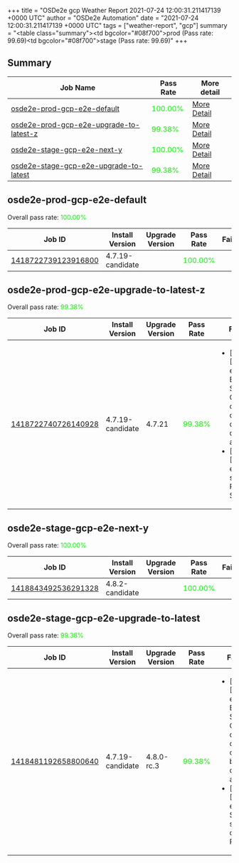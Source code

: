 +++
title = "OSDe2e gcp Weather Report 2021-07-24 12:00:31.211417139 +0000 UTC"
author = "OSDe2e Automation"
date = "2021-07-24 12:00:31.211417139 +0000 UTC"
tags = ["weather-report", "gcp"]
summary = "<table class=\"summary\"><tr><td bgcolor=\"#08f700\"></td><td>prod (Pass rate: 99.69)</td></tr><tr><td bgcolor=\"#08f700\"></td><td>stage (Pass rate: 99.69)</td></tr></table>"
+++
## Summary

| Job Name | Pass Rate | More detail |
|----------|-----------|-------------|
|[osde2e-prod-gcp-e2e-default](https://prow.ci.openshift.org/?job=osde2e-prod-gcp-e2e-default)| <span style="color:#01fe00;">100.00%</span>|[More Detail](#osde2e-prod-gcp-e2e-default)|
|[osde2e-prod-gcp-e2e-upgrade-to-latest-z](https://prow.ci.openshift.org/?job=osde2e-prod-gcp-e2e-upgrade-to-latest-z)| <span style="color:#10ef00;">99.38%</span>|[More Detail](#osde2e-prod-gcp-e2e-upgrade-to-latest-z)|
|[osde2e-stage-gcp-e2e-next-y](https://prow.ci.openshift.org/?job=osde2e-stage-gcp-e2e-next-y)| <span style="color:#01fe00;">100.00%</span>|[More Detail](#osde2e-stage-gcp-e2e-next-y)|
|[osde2e-stage-gcp-e2e-upgrade-to-latest](https://prow.ci.openshift.org/?job=osde2e-stage-gcp-e2e-upgrade-to-latest)| <span style="color:#10ef00;">99.38%</span>|[More Detail](#osde2e-stage-gcp-e2e-upgrade-to-latest)|



## osde2e-prod-gcp-e2e-default

Overall pass rate: <span style="color:#01fe00;">100.00%</span>

| Job ID | Install Version | Upgrade Version | Pass Rate | Failures |
|--------|-----------------|-----------------|-----------|----------|
[1418722739123916800](https://prow.ci.openshift.org/view/gs/origin-ci-test/logs/osde2e-prod-gcp-e2e-default/1418722739123916800) | 4.7.19-candidate |  | <span style="color:#01fe00;">100.00%</span>|



## osde2e-prod-gcp-e2e-upgrade-to-latest-z

Overall pass rate: <span style="color:#10ef00;">99.38%</span>

| Job ID | Install Version | Upgrade Version | Pass Rate | Failures |
|--------|-----------------|-----------------|-----------|----------|
[1418722740726140928](https://prow.ci.openshift.org/view/gs/origin-ci-test/logs/osde2e-prod-gcp-e2e-upgrade-to-latest-z/1418722740726140928) | 4.7.19-candidate | 4.7.21 | <span style="color:#10ef00;">99.38%</span>|<ul><li>[upgrade] [Suite: e2e] Encrypted Storage in GCP clusters can be created by dedicated admins</li><li>[upgrade] [Suite: e2e] Pods should be Running or Succeeded</li></ul>



## osde2e-stage-gcp-e2e-next-y

Overall pass rate: <span style="color:#01fe00;">100.00%</span>

| Job ID | Install Version | Upgrade Version | Pass Rate | Failures |
|--------|-----------------|-----------------|-----------|----------|
[1418843492536291328](https://prow.ci.openshift.org/view/gs/origin-ci-test/logs/osde2e-stage-gcp-e2e-next-y/1418843492536291328) | 4.8.2-candidate |  | <span style="color:#01fe00;">100.00%</span>|



## osde2e-stage-gcp-e2e-upgrade-to-latest

Overall pass rate: <span style="color:#10ef00;">99.38%</span>

| Job ID | Install Version | Upgrade Version | Pass Rate | Failures |
|--------|-----------------|-----------------|-----------|----------|
[1418481192658800640](https://prow.ci.openshift.org/view/gs/origin-ci-test/logs/osde2e-stage-gcp-e2e-upgrade-to-latest/1418481192658800640) | 4.7.19-candidate | 4.8.0-rc.3 | <span style="color:#10ef00;">99.38%</span>|<ul><li>[upgrade] [Suite: e2e] Encrypted Storage in GCP clusters can be created by dedicated admins</li><li>[upgrade] [Suite: e2e] Storage storage create PVCs</li></ul>




